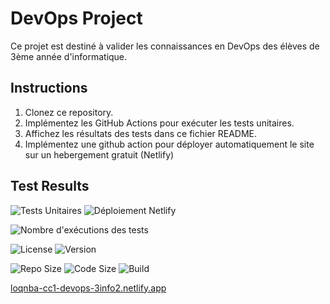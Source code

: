 # DevOps Project

Ce projet est destiné à valider les connaissances en DevOps des élèves de 3ème année d'informatique.

## Instructions

1. Clonez ce repository.
2. Implémentez les GitHub Actions pour exécuter les tests unitaires.
3. Affichez les résultats des tests dans ce fichier README.
4. Implémentez une github action pour déployer automatiquement le site sur un hebergement gratuit (Netlify)

## Test Results



![Tests Unitaires](https://github.com/loqnba/CC1-DEVOPS-3INFO2/actions/workflows/ci.yml/badge.svg?branch=main)
![Déploiement Netlify](https://github.com/loqnba/CC1-DEVOPS-3INFO2/actions/workflows/deploy.yml/badge.svg?branch=main)

![Nombre d'exécutions des tests](https://img.shields.io/github/actions/workflow/runs/loqnba/CC1-DEVOPS-3INFO2/ci.yml?branch=main&label=Tests%20Exécutés)

![License](https://img.shields.io/github/license/TonUtilisateur/TonRepo)
![Version](https://img.shields.io/github/package-json/v/TonUtilisateur/TonRepo)


![Repo Size](https://img.shields.io/github/repo-size/TonUtilisateur/TonRepo)
![Code Size](https://img.shields.io/github/languages/code-size/TonUtilisateur/TonRepo)
![Build](https://img.shields.io/travis/com/TonUtilisateur/TonRepo)

[loqnba-cc1-devops-3info2.netlify.app](https://loqnba-cc1-devops-3info2.netlify.app)

